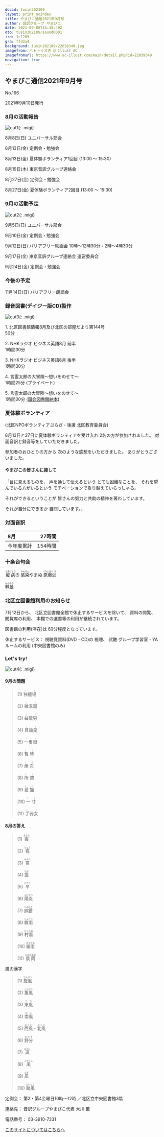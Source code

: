 ```yaml
---
docid: tusin202109
layout: print_noindex
title: やまびこ通信2021年9月号
author: 音訳グループ やまびこ
date: 2021-09-08T15:35:49Z
oto: tusin202109/sound0001
iro: 1c1209
gra: ffd3a4
background: tusin202109/22039349.jpg
imagefrom: ハトトイヌ舎 @ Illust AC
imagefromurl: https://www.ac-illust.com/main/detail.php?id=22039349
navigation: true
---
```



## <span data-dur="4.118" data-begin="2.750" id="xmri_0001" markdown="1">やまびこ通信2021年9月号</span>

<span data-dur="2.583" data-begin="6.868" id="xmri_0002" markdown="1">No.166</span>

<span data-dur="4.381" data-begin="9.451" id="xmri_0003" markdown="1">2021年9月10日発行</span>


### <span data-dur="3.404" data-begin="19.045" id="xmri_0006" markdown="1">8月の活動報告</span>

![cut1](media/tusin202109/cut1.png){: .migi}

<span data-dur="2.091" data-begin="24.299" id="xmri_0008" markdown="1">8月8日(日)</span>
<span data-dur="2.504" data-begin="26.390" id="xmri_0009" markdown="1">ユニバーサル部会</span>

<span data-dur="2.406" data-begin="28.894" id="xmri_000A" markdown="1">8月13日(金)</span>
<span data-dur="2.986" data-begin="31.300" id="xmri_000B" markdown="1">定例会・勉強会</span>

<span data-dur="2.406" data-begin="34.286" id="xmri_000C" markdown="1">8月13日(金)</span>
<span data-dur="2.393" data-begin="36.692" id="xmri_000D" markdown="1">夏体験ボランティア1回目 </span>
<span data-dur="3.643" data-begin="39.085" id="xmri_000E" markdown="1">(13:00 ～ 15:30)</span>

<span data-dur="2.328" data-begin="42.728" id="xmri_000F" markdown="1">8月19日(木)</span>
<span data-dur="3.364" data-begin="45.056" id="xmri_0010" markdown="1">東京音訳グループ連絡会</span>

<span data-dur="2.548" data-begin="48.420" id="xmri_0011" markdown="1">8月27日(金)</span>
<span data-dur="2.986" data-begin="50.968" id="xmri_0012" markdown="1">定例会・勉強会</span>

<span data-dur="2.548" data-begin="53.954" id="xmri_0013" markdown="1">8月27日(金)</span>
<span data-dur="2.362" data-begin="56.502" id="xmri_0014" markdown="1">夏体験ボランティア2回目 </span>
<span data-dur="5.043" data-begin="58.864" id="xmri_0015" markdown="1">(13:00 ～ 15:30)</span>


### <span data-dur="3.111" data-begin="63.907" id="xmri_0016" markdown="1">9月の活動予定</span>

![cut2](media/tusin202109/cut2.png){: .migi}

<span data-dur="1.894" data-begin="68.868" id="xmri_0018" markdown="1">9月5日(日)</span>
<span data-dur="2.504" data-begin="70.762" id="xmri_0019" markdown="1">ユニバーサル部会</span>

<span data-dur="1.887" data-begin="73.266" id="xmri_001A" markdown="1">9月10日(金)</span>
<span data-dur="2.986" data-begin="75.153" id="xmri_001B" markdown="1">定例会・勉強会</span>

<span data-dur="2.173" data-begin="78.139" id="xmri_001C" markdown="1">9月12日(日)</span>
<span data-dur="6.292" data-begin="80.312" id="xmri_001D" markdown="1">バリアフリー映画会 10時～12時30分・2時～4時30分</span>

<span data-dur="2.249" data-begin="86.604" id="xmri_001E" markdown="1">9月17日(金)</span>
<span data-dur="4.476" data-begin="88.853" id="xmri_001F" markdown="1">東京音訳グループ連絡会 運営委員会</span>

<span data-dur="2.236" data-begin="93.329" id="xmri_0020" markdown="1">9月24日(金)</span>
<span data-dur="4.386" data-begin="95.565" id="xmri_0021" markdown="1">定例会・勉強会</span>


### <span data-dur="2.63" data-begin="99.951" id="xmri_0022" markdown="1">今後の予定</span>

<span data-dur="2.516" data-begin="102.581" id="xmri_0023" markdown="1">11月14日(日)</span>
<span data-dur="4.183" data-begin="105.097" id="xmri_0024" markdown="1">バリアフリー朗読会</span>


### <span data-dur="4.728" data-begin="109.280" id="xmri_0025" markdown="1">録音図書(デイジー版CD)製作</span>

![cut3](media/tusin202109/cut3.png){: .migi}



<span data-dur="0.815" data-begin="117.343" id="xmri_0028" markdown="1">1. </span>
<span data-dur="5.657" data-begin="118.158" id="xmri_0029" markdown="1">北区図書館情報8月及び北区の部屋だより第144号</span>  
<span data-dur="2.052" data-begin="123.815" id="xmri_002A" markdown="1">50分</span>

<span data-dur="0.704" data-begin="125.867" id="xmri_002B" markdown="1">2. </span>
<span data-dur="4.044" data-begin="126.571" id="xmri_002C" markdown="1">NHKラジオ ビジネス英語8月 前半</span>  
<span data-dur="2.701" data-begin="130.615" id="xmri_002D" markdown="1">1時間30分</span>

<span data-dur="0.871" data-begin="133.316" id="xmri_002E" markdown="1">3. </span>
<span data-dur="4" data-begin="134.187" id="xmri_002F" markdown="1">NHKラジオ ビジネス英語8月 後半</span>  
<span data-dur="2.701" data-begin="138.187" id="xmri_0030" markdown="1">1時間30分</span>

<span data-dur="0.797" data-begin="140.888" id="xmri_0031" markdown="1">4. </span>
<span data-dur="3.196" data-begin="141.685" id="xmri_0032" markdown="1">言霊太郎の大冒険～想いをのせて～</span>  
<span data-dur="1.901" data-begin="144.881" id="xmri_0033" markdown="1">1時間25分</span>
<span data-dur="2.151" data-begin="146.782" id="xmri_0034" markdown="1">(プライベート)</span>

<span data-dur="0.714" data-begin="148.933" id="xmri_0035" markdown="1">5. </span>
<span data-dur="3.196" data-begin="149.647" id="xmri_0036" markdown="1">言霊太郎の大冒険～想いをのせて～</span>  
<span data-dur="1.852" data-begin="152.843" id="xmri_0037" markdown="1">1時間30分</span>
 <a data-dur="5.33" data-begin="154.695" id="xmri_0038" markdown="1" href="https://iss.ndl.go.jp/books/R100000073-I000030408-00">(国会図書館納本)</a>


### <span data-dur="1.881" data-begin="160.025" id="xmri_0039" markdown="1">夏体験ボランティア</span>
<span data-dur="5.753" data-begin="161.906" id="xmri_003A" markdown="1">(北区NPOボランティアぷらざ・後援 北区教育委員会)</span>

<span data-dur="4.986" data-begin="167.659" id="xmri_003B" markdown="1">8月13日と27日に夏体験ボランティアを受け入れ</span>
<span data-dur="3.182" data-begin="172.645" id="xmri_003C" markdown="1">2名の方が参加されました。</span>
<span data-dur="4.622" data-begin="175.827" id="xmri_003D" markdown="1">対面音訳と録音等をしていただきました。</span>

<span data-dur="5.57" data-begin="180.449" id="xmri_003E" markdown="1">参加者のおひとりの方から 次のような感想をいただきました。</span>
<span data-dur="3.367" data-begin="186.019" id="xmri_003F" markdown="1">ありがとうございました。</span>


#### <span data-dur="3.542" data-begin="189.386" id="xmri_0040" markdown="1">やまびこの皆さんに接して</span>

<span data-dur="3.587" data-begin="192.928" id="xmri_0041" markdown="1">「目に見えるものを、 声を通して伝えるという</span>
<span data-dur="1.9" data-begin="196.515" id="xmri_0042" markdown="1">とても困難なことを、</span>
<span data-dur="5.922" data-begin="198.415" id="xmri_0043" markdown="1">それを望んでいる方がいるという モチベーションで乗り越えていらっしゃる。</span>

<span data-dur="7.122" data-begin="204.337" id="xmri_0044" markdown="1">それができるということが 皆さんの努力と共助の精神を著わしています。</span>

<span data-dur="5.377" data-begin="211.459" id="xmri_0045" markdown="1">それが自分にできるか 自問しています。」</span>


### <span data-dur="2.666" data-begin="216.836" id="xmri_0046" markdown="1">対面音訳</span>

<span data-dur="1.154" data-begin="219.502" id="xmri_0047" markdown="1">8月</span>|<span data-dur="2.441" data-begin="220.656" id="xmri_0048" markdown="1">27時間</span>
|:---|---:|
<span data-dur="1.59" data-begin="223.097" id="xmri_0049" markdown="1">今年度累計</span>|<span data-dur="3.949" data-begin="224.687" id="xmri_004A" markdown="1">154時間</span>


### <span data-dur="2.768" data-begin="228.636" id="xmri_004B" markdown="1">十条台句会</span>

<span data-dur="9.146" data-begin="231.404" id="xmri_004C" markdown="1"><ruby>疫病<rp>(</rp><rt>えきびょう</rt><rp>)</rp></ruby>の <ruby>感染<rp>(</rp><rt>かんせん</rt><rp>)</rp></ruby>やまぬ <ruby>原爆忌<rp>(</rp><rt>げんばくき</rt><rp>)</rp></ruby></span>

<span data-dur="3.272" data-begin="240.550" id="xmri_004D" markdown="1" class="haigo"><ruby>幹雄<rp>(</rp><rt>かんゆう</rt><rp>)</rp></ruby></span>


### <span data-dur="4.024" data-begin="243.822" id="xmri_004E" markdown="1">北区立図書館利用のお知らせ</span>

<span data-dur="1.953" data-begin="247.846" id="xmri_004F" markdown="1">7月12日から、</span>
<span data-dur="4.101" data-begin="249.799" id="xmri_0050" markdown="1">北区立図書館全館で休止するサービスを除いて、</span>
<span data-dur="1.541" data-begin="253.900" id="xmri_0051" markdown="1">資料の閲覧、</span>
<span data-dur="1.768" data-begin="255.441" id="xmri_0052" markdown="1">閲覧席の利用、</span>
<span data-dur="4.942" data-begin="257.209" id="xmri_0053" markdown="1">本棚での選書等の利用が継続されています。</span>

<span data-dur="2.3" data-begin="262.151" id="xmri_0054" markdown="1">図書館の利用(滞在)は</span>
<span data-dur="3.311" data-begin="264.451" id="xmri_0055" markdown="1">60分程度となっています。</span>

<span data-dur="1.658" data-begin="267.762" id="xmri_0056" markdown="1">休止するサービス：</span>
<span data-dur="3.297" data-begin="269.420" id="xmri_0057" markdown="1">視聴覚資料(DVD・CD)の</span>
<span data-dur="3.057" data-begin="272.717" id="xmri_0058" markdown="1">視聴、</span>
<span data-dur="2.334" data-begin="275.774" id="xmri_0059" markdown="1">試聴</span>
<span data-dur="3.249" data-begin="278.108" id="xmri_005A" markdown="1">グループ学習室・YAルームの利用</span>
<span data-dur="2.963" data-begin="281.357" id="xmri_005B" markdown="1">(中央図書館のみ)</span>


### <span data-dur="2.449" data-begin="284.820" id="xmri_005D" markdown="1">Let's try!</span>

![cut4](media/tusin202109/cut4.png){: .migi}


#### <span data-dur="2.647" data-begin="289.120" id="xmri_005F" markdown="1">9月の問題</span>





<blockquote markdown="1">
(1) <ruby>独擅場<rp>(</rp><rt>（　　　）</rt><rp>)</rp></ruby>

(2) <ruby>微温湯<rp>(</rp><rt>（　　　）</rt><rp>)</rp></ruby>

(3) <ruby>益荒男<rp>(</rp><rt>（　　　）</rt><rp>)</rp></ruby>

(4) <ruby>目論見<rp>(</rp><rt>（　　　）</rt><rp>)</rp></ruby>

(5) <ruby>一隻眼<rp>(</rp><rt>（　　　）</rt><rp>)</rp></ruby>

(6) <ruby>暫時<rp>(</rp><rt>（　　　）</rt><rp>)</rp></ruby>

(7) <ruby>漸次<rp>(</rp><rt>（　　　）</rt><rp>)</rp></ruby>

(8) <ruby>所謂<rp>(</rp><rt>（　　　）</rt><rp>)</rp></ruby>

(9) <ruby>愛猫<rp>(</rp><rt>（　　　）</rt><rp>)</rp></ruby>

(10) <ruby>一寸<rp>(</rp><rt>（　　　）</rt><rp>)</rp></ruby>

(11) <ruby>手弱女<rp>(</rp><rt>（　　　）</rt><rp>)</rp></ruby>


</blockquote>

#### <span data-dur="2.813" data-begin="296.292" id="xmri_0061" markdown="1">8月の答え</span>

<blockquote markdown="1">
<span data-dur="1.178" data-begin="299.105" id="xmri_0062" markdown="1">(1) </span>
<span data-dur="2.081" data-begin="300.283" id="xmri_0063" markdown="1"><ruby>霰<rp>(</rp><rt>あられ</rt><rp>)</rp></ruby></span>

<span data-dur="1.017" data-begin="302.364" id="xmri_0064" markdown="1">(2) </span>
<span data-dur="2.04" data-begin="303.381" id="xmri_0065" markdown="1"><ruby>雹<rp>(</rp><rt>ひょう</rt><rp>)</rp></ruby></span>

<span data-dur="1.143" data-begin="305.421" id="xmri_0066" markdown="1">(3) </span>
<span data-dur="2.116" data-begin="306.564" id="xmri_0067" markdown="1"><ruby>霙<rp>(</rp><rt>みぞれ</rt><rp>)</rp></ruby></span>

<span data-dur="1.119" data-begin="308.680" id="xmri_0068" markdown="1">(4) </span>
<span data-dur="2.038" data-begin="309.799" id="xmri_0069" markdown="1"><ruby>靄<rp>(</rp><rt>もや</rt><rp>)</rp></ruby></span>

<span data-dur="1.046" data-begin="311.837" id="xmri_006A" markdown="1">(5) </span>
<span data-dur="2.137" data-begin="312.883" id="xmri_006B" markdown="1"><ruby>旱<rp>(</rp><rt>ひでり</rt><rp>)</rp></ruby></span>

<span data-dur="1.177" data-begin="315.020" id="xmri_006C" markdown="1">(6) </span>
<span data-dur="2.245" data-begin="316.197" id="xmri_006D" markdown="1"><ruby>陽炎<rp>(</rp><rt>かげろう</rt><rp>)</rp></ruby></span>

<span data-dur="1.171" data-begin="318.442" id="xmri_006E" markdown="1">(7) </span>
<span data-dur="2.308" data-begin="319.613" id="xmri_006F" markdown="1"><ruby>霹靂<rp>(</rp><rt>へきれき</rt><rp>)</rp></ruby></span>

<span data-dur="1.211" data-begin="321.921" id="xmri_0070" markdown="1">(8) </span>
<span data-dur="2.191" data-begin="323.132" id="xmri_0071" markdown="1"><ruby>驟雨<rp>(</rp><rt>しゅうう</rt><rp>)</rp></ruby></span>

<span data-dur="1.197" data-begin="325.323" id="xmri_0072" markdown="1">(9) </span>
<span data-dur="2.288" data-begin="326.520" id="xmri_0073" markdown="1"><ruby>村雨<rp>(</rp><rt>むらさめ</rt><rp>)</rp></ruby></span>

<span data-dur="1.137" data-begin="328.808" id="xmri_0074" markdown="1">(10) </span>
<span data-dur="2.286" data-begin="329.945" id="xmri_0075" markdown="1"><ruby>霧雨<rp>(</rp><rt>きりさめ</rt><rp>)</rp></ruby></span>

<span data-dur="1.434" data-begin="332.231" id="xmri_0076" markdown="1">(11) </span>
<span data-dur="1.709" data-begin="333.665" id="xmri_0077" markdown="1"><ruby>俄雨<rp>(</rp><rt>にわかあめ</rt><rp>)</rp></ruby></span>
</blockquote>

<span data-dur="2.553" data-begin="335.374" id="xmri_0078" markdown="1">風の漢字</span>

<blockquote markdown="1">

<span data-dur="1.178" data-begin="337.927" id="xmri_0079" markdown="1">(1) </span>
<span data-dur="2.339" data-begin="339.105" id="xmri_007A" markdown="1"><ruby>旋風<rp>(</rp><rt>せんぷう</rt><rp>)</rp></ruby></span>

<span data-dur="1.016" data-begin="341.444" id="xmri_007B" markdown="1">(2) </span>
<span data-dur="2.221" data-begin="342.460" id="xmri_007C" markdown="1"><ruby>薫風<rp>(</rp><rt>くんぷう</rt><rp>)</rp></ruby></span>

<span data-dur="1.143" data-begin="344.681" id="xmri_007D" markdown="1">(3) </span>
<span data-dur="2.03" data-begin="345.824" id="xmri_007E" markdown="1"><ruby>東風<rp>(</rp><rt>こち</rt><rp>)</rp></ruby></span>

<span data-dur="1.119" data-begin="347.854" id="xmri_007F" markdown="1">(4) </span>
<span data-dur="2.018" data-begin="348.973" id="xmri_0080" markdown="1"><ruby>南風<rp>(</rp><rt>はえ</rt><rp>)</rp></ruby></span>

<span data-dur="1.046" data-begin="350.991" id="xmri_0081" markdown="1">(5) </span>
<span data-dur="2.636" data-begin="352.037" id="xmri_0082" markdown="1"><ruby>西風<rp>(</rp><rt>ならい</rt><rp>)</rp></ruby>・<ruby>北風<rp>(</rp><rt>ならい</rt><rp>)</rp></ruby></span>

<span data-dur="1.176" data-begin="354.673" id="xmri_0083" markdown="1">(6) </span>
<span data-dur="2.181" data-begin="355.849" id="xmri_0084" markdown="1"><ruby>野分<rp>(</rp><rt>のわき</rt><rp>)</rp></ruby></span>

<span data-dur="1.171" data-begin="358.030" id="xmri_0085" markdown="1">(7) </span>
<span data-dur="2.144" data-begin="359.201" id="xmri_0086" markdown="1"><ruby>颪<rp>(</rp><rt>おろし</rt><rp>)</rp></ruby></span>

<span data-dur="1.21" data-begin="361.345" id="xmri_0087" markdown="1">(8) </span>
<span data-dur="2.256" data-begin="362.555" id="xmri_0088" markdown="1"><ruby>凩<rp>(</rp><rt>こがらし</rt><rp>)</rp></ruby></span>

<span data-dur="1.197" data-begin="364.811" id="xmri_0089" markdown="1">(9) </span>
<span data-dur="2.019" data-begin="366.008" id="xmri_008A" markdown="1"><ruby>凪<rp>(</rp><rt>なぎ</rt><rp>)</rp></ruby></span>

<span data-dur="1.137" data-begin="368.027" id="xmri_008B" markdown="1">(10) </span>
<span data-dur="1.521" data-begin="369.164" id="xmri_008C" markdown="1"><ruby>颱風<rp>(</rp><rt>たいふう</rt><rp>)</rp></ruby></span>

</blockquote>


<span data-dur="1.205" data-begin="370.685" id="xmri_008D" markdown="1">定例会：</span>
<span data-dur="3.237" data-begin="371.890" id="xmri_008E" markdown="1">第2・第4金曜日10時～12時</span>
<span data-dur="3.048" data-begin="375.127" id="xmri_008F" markdown="1">／北区立中央図書館3階</span>  

<span data-dur="1.318" data-begin="378.175" id="xmri_0090" markdown="1">連絡先：</span>
<span data-dur="3.965" data-begin="379.493" id="xmri_0091" markdown="1">音訳グループやまびこ代表 大川 薫</span>  

<span data-dur="1.41" data-begin="383.458" id="xmri_0092" markdown="1">電話番号：</span>
<span data-dur="4.305" data-begin="384.868" id="xmri_0093" markdown="1">03-3910-7331</span>  

<a data-dur="5.929" data-begin="389.173" id="xmri_0094" markdown="1" href="mailto:ymbk2016ml@gmail.com?Subject=やまびこウェブサイトについて">このサイトについてはこちらへ</a>


